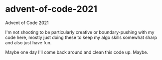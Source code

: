 # advent-of-code-2021
Advent of Code 2021

I'm not shooting to be particularly creative or boundary-pushing with my code here, mostly just doing these to keep my algo skills somewhat sharp and also just have fun.

Maybe one day I'll come back around and clean this code up.  Maybe.
